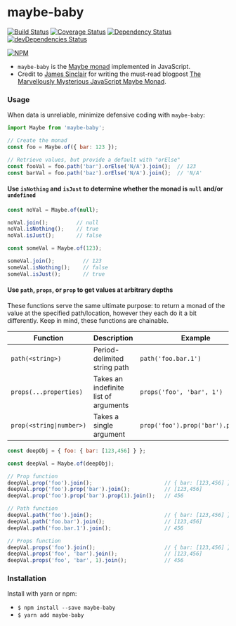 # maybe-baby

[![Build Status](https://travis-ci.org/mikechabot/maybe-baby.svg?branch=master)](https://travis-ci.org/mikechabot/maybe-baby)
[![Coverage Status](https://coveralls.io/repos/github/mikechabot/maybe-baby/badge.svg?branch=master&cacheBuster=1)](https://coveralls.io/github/mikechabot/maybe-baby?branch=master)
[![Dependency Status](https://david-dm.org/mikechabot/maybe-baby.svg)](https://david-dm.org/mikechabot/maybe-baby)
[![devDependencies Status](https://david-dm.org/mikechabot/maybe-baby/dev-status.svg)](https://david-dm.org/mikechabot/maybe-baby?type=dev)

[![NPM](https://nodei.co/npm/maybe-baby.png)](https://nodei.co/npm/maybe-baby/)

* `maybe-baby` is the [Maybe monad](https://en.wikipedia.org/wiki/Monad_(functional_programming)#The_Maybe_monad) implemented in JavaScript. 
* Credit to [James Sinclair](https://github.com/jrsinclair) for writing the must-read blogpost [The Marvellously Mysterious JavaScript Maybe Monad](http://jrsinclair.com/articles/2016/marvellously-mysterious-javascript-maybe-monad/).

### Usage

When data is unreliable, minimize defensive coding with `maybe-baby`:

```javascript
import Maybe from 'maybe-baby';

// Create the monad
const foo = Maybe.of({ bar: 123 });

// Retrieve values, but provide a default with "orElse"
const fooVal = foo.path('bar').orElse('N/A').join();  // 123
const barVal = foo.path('baz').orElse('N/A').join();  // 'N/A'
```

#### Use `isNothing` and `isJust` to determine whether the monad is `null` and/or `undefined`
```javascript
const noVal = Maybe.of(null);

noVal.join();         // null
noVal.isNothing();    // true
noVal.isJust();       // false

const someVal = Maybe.of(123);

someVal.join();         // 123
someVal.isNothing();    // false
someVal.isJust();       // true
```
#### Use `path`, `props`, or `prop` to get values at arbitrary depths

These functions serve the same ultimate purpose: to return a monad of the value at the specified path/location, however they each do it a bit differently. Keep in mind, these functions are chainable.

| Function | Description | Example 
| ----- | ---- | ----------- |
| `path(<string>)` | Period-delimited string path | `path('foo.bar.1')` |
| `props(...properties)` | Takes an indefinite list of arguments | `props('foo', 'bar', 1')` |
| `prop(<string\|number>)` | Takes a single argument | `prop('foo').prop('bar').prop(1)` |

```javascript
const deepObj = { foo: { bar: [123,456] } };

const deepVal = Maybe.of(deepObj);

// Prop function
deepVal.prop('foo').join();                       // { bar: [123,456] }
deepVal.prop('foo').prop('bar').join();           // [123,456]
deepVal.prop('foo').prop('bar').prop(1).join();   // 456

// Path function
deepVal.path('foo').join();                       // { bar: [123,456] }
deepVal.path('foo.bar').join();                   // [123,456]
deepVal.path('foo.bar.1').join();                 // 456

// Props function
deepVal.props('foo').join();                      // { bar: [123,456] }
deepVal.props('foo', 'bar').join();               // [123,456]
deepVal.props('foo', 'bar', 1).join();            // 456
```

### Installation

Install with yarn or npm:

* `$ npm install --save maybe-baby`
* `$ yarn add maybe-baby`
